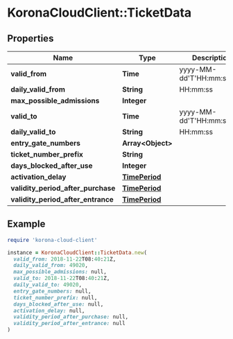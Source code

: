 # KoronaCloudClient::TicketData

## Properties

| Name | Type | Description | Notes |
| ---- | ---- | ----------- | ----- |
| **valid_from** | **Time** | yyyy-MM-dd&#39;T&#39;HH:mm:ssXXX | [optional] |
| **daily_valid_from** | **String** | HH:mm:ss | [optional] |
| **max_possible_admissions** | **Integer** |  | [optional] |
| **valid_to** | **Time** | yyyy-MM-dd&#39;T&#39;HH:mm:ssXXX | [optional] |
| **daily_valid_to** | **String** | HH:mm:ss | [optional] |
| **entry_gate_numbers** | **Array&lt;Object&gt;** |  | [optional] |
| **ticket_number_prefix** | **String** |  | [optional] |
| **days_blocked_after_use** | **Integer** |  | [optional] |
| **activation_delay** | [**TimePeriod**](TimePeriod.md) |  | [optional] |
| **validity_period_after_purchase** | [**TimePeriod**](TimePeriod.md) |  | [optional] |
| **validity_period_after_entrance** | [**TimePeriod**](TimePeriod.md) |  | [optional] |

## Example

```ruby
require 'korona-cloud-client'

instance = KoronaCloudClient::TicketData.new(
  valid_from: 2018-11-22T08:40:21Z,
  daily_valid_from: 49020,
  max_possible_admissions: null,
  valid_to: 2018-11-22T08:40:21Z,
  daily_valid_to: 49020,
  entry_gate_numbers: null,
  ticket_number_prefix: null,
  days_blocked_after_use: null,
  activation_delay: null,
  validity_period_after_purchase: null,
  validity_period_after_entrance: null
)
```

